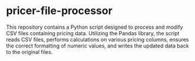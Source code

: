 # pricer-file-processor
This repository contains a Python script designed to process and modify CSV files containing pricing data. Utilizing the Pandas library, the script reads CSV files, performs calculations on various pricing columns, ensures the correct formatting of numeric values, and writes the updated data back to the original files.
